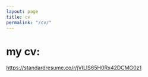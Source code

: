 ```yaml
---
layout: page
title: cv
permalink: "/cv/"
---
```

# my cv:
https://standardresume.co/r/jVILIS65H0Rx42DCMG0z1
